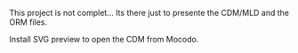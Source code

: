 This project is not complet... 
Its there just to presente the CDM/MLD and the ORM files.  


Install SVG preview to open the CDM from Mocodo. 